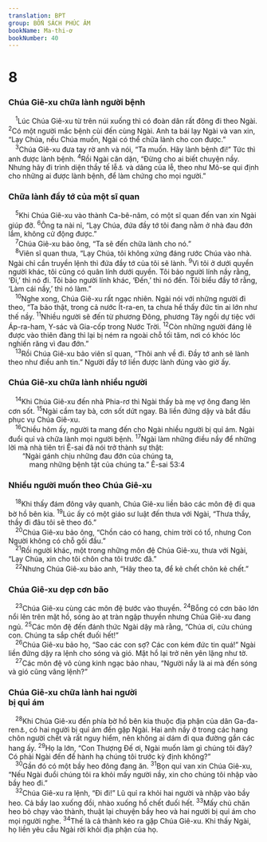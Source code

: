 ```yaml
---
translation: BPT
group: BỐN SÁCH PHÚC ÂM
bookName: Ma-thi-ơ 
bookNumber: 40
---
```


<div class="title"><h1>8</h1><h3>Chúa Giê-xu chữa lành người bệnh</h3></div>
<span class="verse mat_8_1"> <sup>1</sup>Lúc Chúa Giê-xu từ trên núi xuống thì có đoàn dân rất đông đi theo Ngài.</span>
<span class="verse mat_8_2"><sup>2</sup>Có một người mắc bệnh cùi đến cùng Ngài. Anh ta bái lạy Ngài và van xin, “Lạy Chúa, nếu Chúa muốn, Ngài có thể chữa lành cho con được.”<br/></span>
<span class="verse mat_8_3"> <sup>3</sup>Chúa Giê-xu đưa tay rờ anh và nói, “Ta muốn. Hãy lành bệnh đi!” Tức thì anh được lành bệnh.</span>
<span class="verse mat_8_4"><sup>4</sup>Rồi Ngài căn dặn, “Đừng cho ai biết chuyện nầy. Nhưng hãy đi trình diện thầy tế lễ<a data-toggle="tooltip" data-placement="bottom" title="Luật Mô-se qui định rằng chỉ có thầy tế lễ mới quyết định được là một người mắc bệnh ngoài da đã lành hay chưa. Đọc thêm về vấn đề nầy trong Lê-vi 14:1–32.">⚓</a> và dâng của lễ, theo như Mô-se qui định cho những ai được lành bệnh, để làm chứng cho mọi người.”<br/></span>
<div class="title"><h3>Chữa lành đầy tớ của một sĩ quan</h3></div>
<span class="verse mat_8_5"> <sup>5</sup>Khi Chúa Giê-xu vào thành Ca-bê-nâm, có một sĩ quan đến van xin Ngài giúp đỡ.</span>
<span class="verse mat_8_6"><sup>6</sup>Ông ta nài nỉ, “Lạy Chúa, đứa đầy tớ tôi đang nằm ở nhà đau đớn lắm, không cử động được.”<br/></span>
<span class="verse mat_8_7"> <sup>7</sup>Chúa Giê-xu bảo ông, “Ta sẽ đến chữa lành cho nó.”<br/></span>
<span class="verse mat_8_8"> <sup>8</sup>Viên sĩ quan thưa, “Lạy Chúa, tôi không xứng đáng rước Chúa vào nhà. Ngài chỉ cần truyền lệnh thì đứa đầy tớ của tôi sẽ lành.</span>
<span class="verse mat_8_9"><sup>9</sup>Vì tôi ở dưới quyền người khác, tôi cũng có quân lính dưới quyền. Tôi bảo người lính nầy rằng, ‘Đi,’ thì nó đi. Tôi bảo người lính khác, ‘Đến,’ thì nó đến. Tôi biểu đầy tớ rằng, ‘Làm cái nầy,’ thì nó làm.”<br/></span>
<span class="verse mat_8_10"> <sup>10</sup>Nghe xong, Chúa Giê-xu rất ngạc nhiên. Ngài nói với những người đi theo, “Ta bảo thật, trong cả nước Ít-ra-en, ta chưa hề thấy đức tin ai lớn như thế nầy.</span>
<span class="verse mat_8_11"><sup>11</sup>Nhiều người sẽ đến từ phương Đông, phương Tây ngồi dự tiệc với Áp-ra-ham, Y-sác và Gia-cốp trong Nước Trời.</span>
<span class="verse mat_8_12"><sup>12</sup>Còn những người đáng lẽ được vào thiên đàng thì lại bị ném ra ngoài chỗ tối tăm, nơi có khóc lóc nghiến răng vì đau đớn.”<br/></span>
<span class="verse mat_8_13"> <sup>13</sup>Rồi Chúa Giê-xu bảo viên sĩ quan, “Thôi anh về đi. Đầy tớ anh sẽ lành theo như điều anh tin.” Người đầy tớ liền được lành đúng vào giờ ấy.<br/></span>
<div class="title"><h3>Chúa Giê-xu chữa lành nhiều người</h3></div>
<span class="verse mat_8_14"> <sup>14</sup>Khi Chúa Giê-xu đến nhà Phia-rơ thì Ngài thấy bà mẹ vợ ông đang lên cơn sốt.</span>
<span class="verse mat_8_15"><sup>15</sup>Ngài cầm tay bà, cơn sốt dứt ngay. Bà liền đứng dậy và bắt đầu phục vụ Chúa Giê-xu.<br/></span>
<span class="verse mat_8_16"> <sup>16</sup>Chiều hôm ấy, người ta mang đến cho Ngài nhiều người bị quỉ ám. Ngài đuổi quỉ và chữa lành mọi người bệnh.</span>
<span class="verse mat_8_17"><sup>17</sup>Ngài làm những điều nầy để những lời mà nhà tiên tri Ê-sai đã nói trở thành sự thật:<br/>  “Ngài gánh chịu những đau đớn của chúng ta,<br/>   mang những bệnh tật của chúng ta.” Ê-sai 53:4<br/></span>
<div class="title"><h3>Nhiều người muốn theo Chúa Giê-xu</h3></div>
<span class="verse mat_8_18"> <sup>18</sup>Khi thấy đám đông vây quanh, Chúa Giê-xu liền bảo các môn đệ đi qua bờ hồ bên kia.</span>
<span class="verse mat_8_19"><sup>19</sup>Lúc ấy có một giáo sư luật đến thưa với Ngài, “Thưa thầy, thầy đi đâu tôi sẽ theo đó.”<br/></span>
<span class="verse mat_8_20"> <sup>20</sup>Chúa Giê-xu bảo ông, “Chồn cáo có hang, chim trời có tổ, nhưng Con Người không có chỗ gối đầu.”<br/></span>
<span class="verse mat_8_21"> <sup>21</sup>Rồi người khác, một trong những môn đệ Chúa Giê-xu, thưa với Ngài, “Lạy Chúa, xin cho tôi chôn cha tôi trước đã.”<br/></span>
<span class="verse mat_8_22"> <sup>22</sup>Nhưng Chúa Giê-xu bảo anh, “Hãy theo ta, để kẻ chết chôn kẻ chết.”<br/></span>
<div class="title"><h3>Chúa Giê-xu dẹp cơn bão</h3></div>
<span class="verse mat_8_23"> <sup>23</sup>Chúa Giê-xu cùng các môn đệ bước vào thuyền.</span>
<span class="verse mat_8_24"><sup>24</sup>Bỗng có cơn bão lớn nổi lên trên mặt hồ, sóng ào ạt tràn ngập thuyền nhưng Chúa Giê-xu đang ngủ.</span>
<span class="verse mat_8_25"><sup>25</sup>Các môn đệ đến đánh thức Ngài dậy mà rằng, “Chúa ơi, cứu chúng con. Chúng ta sắp chết đuối hết!”<br/></span>
<span class="verse mat_8_26"> <sup>26</sup>Chúa Giê-xu bảo họ, “Sao các con sợ? Các con kém đức tin quá!” Ngài liền đứng dậy ra lệnh cho sóng và gió. Mặt hồ lại trở nên yên lặng như tờ.<br/></span>
<span class="verse mat_8_27"> <sup>27</sup>Các môn đệ vô cùng kinh ngạc bảo nhau, “Người nầy là ai mà đến sóng và gió cũng vâng lệnh?”<br/></span>
<div class="title"><h3>Chúa Giê-xu chữa lành hai người<br/>bị quỉ ám</h3></div>
<span class="verse mat_8_28"> <sup>28</sup>Khi Chúa Giê-xu đến phía bờ hồ bên kia thuộc địa phận của dân Ga-đa-ren<a data-toggle="tooltip" data-placement="bottom" title="Do chữ Ga-đa-ra, một vùng nằm về phía Đông Nam hồ Ga-li-lê.">⚓</a>, có hai người bị quỉ ám đến gặp Ngài. Hai anh nầy ở trong các hang chôn người chết và rất nguy hiểm, nên không ai dám đi qua đường gần các hang ấy.</span>
<span class="verse mat_8_29"><sup>29</sup>Họ la lớn, “Con Thượng Đế ơi, Ngài muốn làm gì chúng tôi đây? Có phải Ngài đến để hành hạ chúng tôi trước kỳ định không?”<br/></span>
<span class="verse mat_8_30"> <sup>30</sup>Gần đó có một bầy heo đông đang ăn.</span>
<span class="verse mat_8_31"><sup>31</sup>Bọn quỉ van xin Chúa Giê-xu, “Nếu Ngài đuổi chúng tôi ra khỏi mấy người nầy, xin cho chúng tôi nhập vào bầy heo đi.”<br/></span>
<span class="verse mat_8_32"> <sup>32</sup>Chúa Giê-xu ra lệnh, “Đi đi!” Lũ quỉ ra khỏi hai người và nhập vào bầy heo. Cả bầy lao xuống đồi, nhào xuống hồ chết đuối hết.</span>
<span class="verse mat_8_33"><sup>33</sup>Mấy chú chăn heo bỏ chạy vào thành, thuật lại chuyện bầy heo và hai người bị quỉ ám cho mọi người nghe.</span>
<span class="verse mat_8_34"><sup>34</sup>Thế là cả thành kéo ra gặp Chúa Giê-xu. Khi thấy Ngài, họ liền yêu cầu Ngài rời khỏi địa phận của họ.<br/></span>
